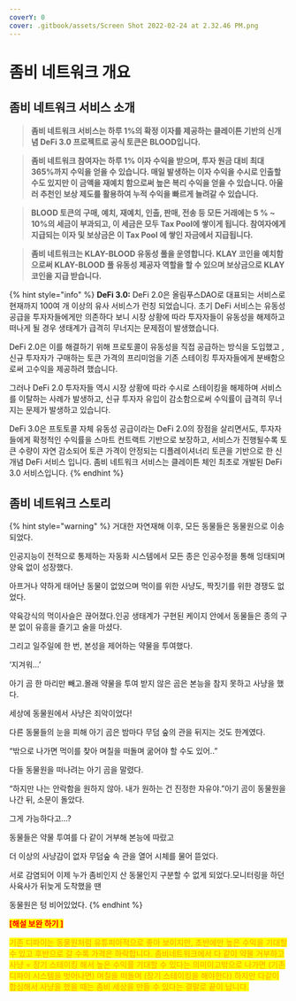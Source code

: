 ```yaml
---
coverY: 0
cover: .gitbook/assets/Screen Shot 2022-02-24 at 2.32.46 PM.png
---
```


# 좀비 네트워크 개요

## 좀비 네트워크 서비스 소개&#x20;

> **좀비 네트워크 서비스는 하루 1%의 확정 이자를 제공하는 클레이튼 기반의 신개념 DeFi 3.0 프로젝트로 공식 토큰은 BLOOD입니다.**

> **좀비 네트워크 참여자는 하루 1% 이자 수익을 받으며, 투자 원금 대비 최대 365%까지 수익을 얻을 수 있습니다. 매일 발생하는 이자 수익을 수시로 인출할 수도 있지만 이 금액을 재예치 함으로써 높은 복리 수익을 얻을 수 있습니다. 아울러 추천인 보상 제도를 활용하여 누적 수익을 빠르게 늘려갈 수 있습니다.**

> **BLOOD 토큰의 구매, 예치, 재예치, 인출, 판매, 전송 등 모든 거래에는 5 % \~ 10%의 세금이 부과되고, 이 세금은 모두 Tax Pool에 쌓이게 됩니다. 참여자에게 지급되는 이자 및 보상금은 이 Tax Pool 에 쌓인 자금에서 지급됩니다.**

> **좀비 네트워크는 KLAY-BLOOD 유동성 풀을 운영합니다. KLAY 코인을 예치함으로써 KLAY-BLOOD 풀 유동성 제공자 역할을 할 수 있으며 보상금으로 KLAY 코인을 지급 받습니다.**

{% hint style="info" %}
**DeFi 3.0:** DeFi 2.0은 올림푸스DAO로 대표되는 서비스로 현재까지 100여 개 이상의 유사 서비스가 런칭 되었습니다. 초기 DeFi 서비스는 유동성 공급을 투자자들에게만 의존하다 보니 시장 상황에 따라 투자자들이 유동성을 해제하고 떠나게 될 경우 생태계가 급격히 무너지는 문제점이 발생했습니다.&#x20;

DeFi 2.0은 이를 해결하기 위해 프로토콜이 유동성을 직접 공급하는 방식을 도입했고 , 신규 투자자가 구매하는 토큰 가격의 프리미엄을 기존 스테이킹 투자자들에게 분배함으로써 고수익을 제공하려 했습니다.&#x20;

그러나 DeFi 2.0 투자자들 역시 시장 상황에 따라 수시로 스테이킹을 해제하며 서비스를 이탈하는 사례가 발생하고, 신규 투자자 유입이 감소함으로써 수익률이 급격히 무너지는 문제가 발생하고 있습니다.&#x20;

DeFi 3.0은 프토토콜 자체 유동성 공급이라는 DeFi 2.0의 장점을 살리면서도, 투자자들에게 확정적인 수익률을 스마트 컨트랙트 기반으로 보장하고, 서비스가 진행될수록 토큰 수량이 자연 감소되어 토큰 가격이 안정되는 디플레이셔너리 토큰을 기반으로 한 신개념 DeFi 서비스 입니다. 좀비 네트워크 서비스는 클레이튼 체인 최초로 개발된 DeFi 3.0 서비스입니다.
{% endhint %}

## 좀비 네트워크 스토리

{% hint style="warning" %}
거대한 자연재해 이후, 모든 동물들은 동물원으로 이송  되었다.

인공지능이 전적으로 통제하는 자동화 시스템에서 모든 종은 인공수정을 통해 잉태되며 양육 없이 성장했다.

아프거나 약하게 태어난 동물이 없었으며 먹이를 위한 사냥도, 짝짓기를 위한 경쟁도 없었다.

약육강식의 먹이사슬은 끊어졌다.인공 생태계가 구현된 케이지 안에서 동물들은 종의 구분 없이 유흥을 즐기고 술을 마셨다.

그리고 일주일에 한 번, 본성을 제어하는 약물을 투여했다.

‘지겨워...’

아기 곰 한 마리만 빼고.몰래 약물을 투여 받지 않은 곰은 본능을 참지 못하고 사냥을 했다.

세상에 동물원에서 사냥은 죄악이었다!

다른 동물들의 눈을 피해 아기 곰은 밤마다 무덤 숲의 관을 뒤지는 것도 한계였다.

“밖으로 나가면 먹이를 찾아 며칠을 떠돌며 굶어야 할 수도 있어..”

다들 동물원을 떠나려는 아기 곰을 말렸다.

“하지만 나는 안락함을 원하지 않아. 내가 원하는 건 진정한 자유야.”아기 곰이 동물원을 나간 뒤, 소문이 돌았다.

그게 가능하다고…?

동물들은 약물 투여를 다 같이 거부해 본능에 따랐고&#x20;

더 이상의 사냥감이 없자 무덤숲 속 관을 열어 시체를 물어 뜯었다.

서로 감염되어 이제 누가 좀비인지 산 동물인지 구분할 수 없게 되었다.모니터링을 하던 사육사가 뒤늦게 도착했을 땐

동물원은 텅 비어있었다.
{% endhint %}

<mark style="color:red;">**\[해설 보완 하기 ]**</mark>

<mark style="color:orange;">기존 디파이는 동물원처럼 유튜피아적으로 좋아 보이지만, 초반에만 높은 수익을 기대할 수 있고 후반으로 갈 수록 가격은 하락합니다.  좀비네트워크에서 다 같이 약물 거부하고 사냥 = 장기 스테이킹 해서 높은 수익률 기대할 수 있다는 의미이고밖으로 나가면 (기존 디파이 시스템을 벗어나면) 며칠을 떠돌며 (장기 스테이킹을 해야한다) 하지만 다같이 합심해서 사냥을 했을 때는 좀비 세상을 만들 수 있다는 결말로 끝이 납니다.</mark>
